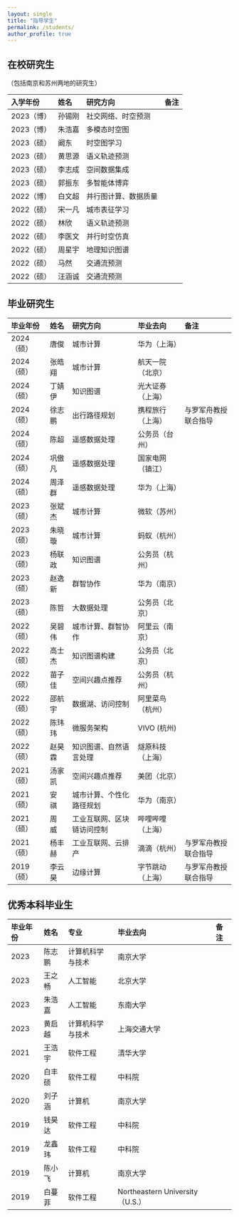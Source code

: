 ```yaml
---
layout: single
title: "指导学生"
permalink: /students/
author_profile: true
---
```




在校研究生
-------

（包括南京和苏州两地的研究生）

|入学年份| 姓名|研究方向|备注|
| :---  | :---  |  :---  | :---  |
| 2023（博） | 孙锡刚 | 社交网络、时空预测   |      |
| 2023（博） | 朱浩嘉 | 多模态时空图         |      |
| 2023（硕） | 阚东   | 时空图学习           |      |
| 2023（硕） | 黄思源 | 语义轨迹预测         |      |
| 2023（硕） | 李志成 | 空间数据集成         ||
| 2023（硕） | 郭振东 | 多智能体博弈         |      |
| 2022（博） | 白文超 | 并行图计算、数据质量 |      |
| 2022（硕） | 宋一凡 | 城市表征学习         |      |
| 2022（硕） | 林欣   | 语义轨迹预测         |      |
| 2022（硕） | 李医文 | 并行时空仿真         |      |
| 2022（硕） | 周星宇 | 地理知识图谱         | |
| 2022（硕） | 马然   | 交通流预测           |  |
| 2022（硕） | 汪涵诚 | 交通流预测           | |



毕业研究生
-------

|毕业年份| 姓名|研究方向|毕业去向|备注|
| :---  | :---  |  :---  | :---  | :---  |
| 2024（硕） | 唐俊   | 城市计算                   | 华为（上海）     |                      |
| 2024（硕） | 张皓翔 | 城市计算                   | 航天一院（北京） |                      |
| 2024（硕） | 丁婧伊 | 知识图谱                   | 光大证券（上海） |                      |
| 2024（硕） | 徐志鹏 | 出行路径规划               | 携程旅行（上海） | 与罗军舟教授联合指导 |
| 2024（硕） | 陈超   | 遥感数据处理               | 公务员（台州）   |                      |
| 2024（硕） | 巩傲凡 | 遥感数据处理               | 国家电网（镇江） |                      |
| 2024（硕） | 周泽群 | 遥感数据处理               | 华为（上海）     |                      |
| 2023（硕） | 张斌杰 | 城市计算                   | 微软（苏州）     |                      |
| 2023（硕） | 朱晓璇 | 城市计算                   | 蚂蚁（杭州）     |                      |
| 2023（硕） | 杨联政 | 知识图谱                   | 公务员（杭州）   |                      |
| 2023（硕） | 赵逸新 | 群智协作                   | 华为（南京）     |                      |
| 2023（硕） | 陈哲   | 大数据处理                 | 公务员（北京）   |                      |
| 2022（硕） | 吴碧伟 | 城市计算、群智协作         | 阿里云（南京）   |                      |
| 2022（硕） | 高士杰 | 知识图谱构建               | 公务员（北京）   |                      |
| 2022（硕） | 苗子佳 | 空间兴趣点推荐             | 公务员（杭州）   |                      |
| 2022（硕） | 邵航宇 | 数据湖、访问控制           | 阿里菜鸟（杭州） |                      |
| 2022（硕） | 陈玮玮 | 微服务架构                 | VIVO (杭州)      |                      |
| 2022（硕） | 赵昊霖 | 知识图谱、自然语言处理     | 燧原科技（上海） |                      |
| 2021（硕） | 汤家凯 | 空间兴趣点推荐             | 美团（北京）     |                      |
| 2021（硕） | 安 祺  | 城市计算、个性化路径规划   | 华为（南京）     |                      |
| 2021（硕） | 周 威  | 工业互联网、区块链访问控制 | 哔哩哔哩（上海） |                      |
| 2021（硕） | 杨丰赫 | 工业互联网、云排产         | 滴滴（杭州）     | 与罗军舟教授联合指导 |
| 2019（硕） | 李云昊 | 边缘计算 | 字节跳动（上海） | 与罗军舟教授联合指导 |


优秀本科毕业生
------

| 毕业年份 | 姓名 | 专业 | 毕业去向 | 备注 |
| :---  | :---  | :---  | :---  | :---  |
| 2023 | 陈志鹏 | 计算机科学与技术 | 南京大学 |  |
| 2023 | 王之畅 | 人工智能 | 北京大学 |  |
| 2023 | 朱浩嘉 | 人工智能 | 东南大学 |  |
| 2023 | 黄启越 | 计算机科学与技术 | 上海交通大学 |  |
| 2021 | 王浩宇 |  软件工程 | 清华大学 | |
| 2020 | 白丰硕 |  软件工程 | 中科院  | |
| 2020 | 刘子涵 |  计算机 | 南京大学  | |
| 2019 | 钱昊达 |  软件工程 | 中科院  | |
| 2019 | 龙鑫玮 |  软件工程 | 中科院  | |
| 2019 | 陈小飞 |  计算机 | 南京大学  | |
| 2019 | 白蔓菲 |  软件工程 | Northeastern University （U.S.）  | |